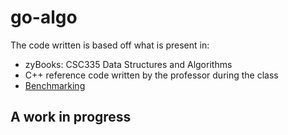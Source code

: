 # go-algo

The code written is based off what is present in:
+ zyBooks: CSC335 Data Structures and Algorithms
+ C++ reference code written by the professor during the class
+ [Benchmarking](https://dave.cheney.net/2013/06/30/how-to-write-benchmarks-in-go)

## A work in progress
